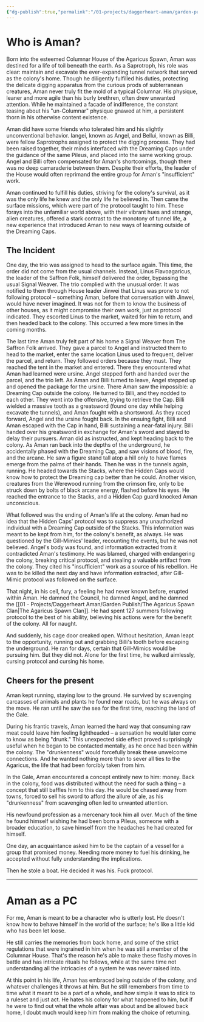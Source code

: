```yaml
---
{"dg-publish":true,"permalink":"/01-projects/daggerheart-aman/garden-publish/arvensis-aman-agaricus/","tags":["DnD","Character"]}
---
```


# Who is Aman?

Born into the esteemed Columnar House of the Agaricus Spawn, Aman was destined for a life of toil beneath the earth. As a Saprotroph, his role was clear: maintain and excavate the ever-expanding tunnel network that served as the colony's home. Though he diligently fulfilled his duties, protecting the delicate digging apparatus from the curious prods of subterranean creatures, Aman never truly fit the mold of a typical Columnar. His physique, leaner and more agile than his burly brethren, often drew unwanted attention. While he maintained a facade of indifference, the constant teasing about his "un-Columnar" physique gnawed at him, a persistent thorn in his otherwise content existence.

Aman did have some friends who tolerated him and his slightly unconventional behavior. Iangei, known as Angel, and Bellui, known as Billi, were fellow Saprotrophs assigned to protect the digging process. They had been raised together, their minds interfaced with the Dreaming Caps under the guidance of the same Pileus, and placed into the same working group. Angel and Billi often compensated for Aman's shortcomings, though there was no deep camaraderie between them. Despite their efforts, the leader of the House would often reprimand the entire group for Aman's "insufficient" work.

Aman continued to fulfill his duties, striving for the colony's survival, as it was the only life he knew and the only life he believed in. Then came the surface missions, which were part of the protocol taught to him. These forays into the unfamiliar world above, with their vibrant hues and strange, alien creatures, offered a stark contrast to the monotony of tunnel life, a new experience that introduced Aman to new ways of learning outside of the Dreaming Caps.

## The Incident
One day, the trio was assigned to head to the surface again. This time, the order did not come from the usual channels. Instead, Linus Flavoagaricus, the leader of the Saffron Folk, himself delivered the order, bypassing the usual Signal Weaver. The trio complied with the unusual order. It was notified to them through House leader Jinwei that Linus was prone to not following protocol – something Aman, before that conversation with Jinwei, would have never imagined. It was not for them to know the business of other houses, as it might compromise their own work, just as protocol indicated. They escorted Linus to the market, waited for him to return, and then headed back to the colony. This occurred a few more times in the coming months.

The last time Aman truly felt part of his home a Signal Weaver from The Saffron Folk arrived. They gave a parcel to Angel and instructed them to head to the market, enter the same location Linus used to frequent, deliver the parcel, and return. They followed orders because they must. They reached the tent in the market and entered. There they encountered what Aman had learned were ursine. Angel stepped forth and handed over the parcel, and the trio left. As Aman and Billi turned to leave, Angel stepped up and opened the package for the ursine. There Aman saw the impossible: a Dreaming Cap outside the colony. He turned to Billi, and they nodded to each other. They went into the offensive, trying to retrieve the Cap. Billi wielded a massive tooth as a greatsword (found one day while helping excavate the tunnels), and Aman fought with a shortsword. As they raced forward, Angel and the ursine fought back. In the ensuing fight, Billi and Aman escaped with the Cap in hand, Billi sustaining a near-fatal injury. Billi handed over his greatsword in exchange for Aman's sword and stayed to delay their pursuers. Aman did as instructed, and kept heading back to the colony. As Aman ran back into the depths of the underground, he accidentally phased with the Dreaming Cap, and saw visions of blood, fire, and the arcane. He saw a figure stand tall atop a hill only to have flames emerge from the palms of their hands. Then he was in the tunnels again, running. He headed towards the Stacks, where the Hidden Caps would know how to protect the Dreaming cap better than he could. Another vision, creatures from the Werewood running from the crimson fire, only to be struck down by bolts of black arcane energy, flashed before his eyes. He reached the entrance to the Stacks, and a Hidden Cap guard knocked Aman unconscious.

What followed was the ending of Aman's life at the colony. Aman had no idea that the Hidden Caps' protocol was to suppress any unauthorized individual with a Dreaming Cap outside of the Stacks. This information was meant to be kept from him, for the colony's benefit, as always. He was questioned by the Gill-Mimics' leader, recounting the events, but he was not believed. Angel's body was found, and information extracted from it contradicted Aman's testimony. He was blamed, charged with endangering the colony, breaking critical protocol, and stealing a valuable artifact from the colony. They cited his "insufficient" work as a source of his rebellion. He was to be killed the next day and have information extracted, after Gill-Mimic protocol was followed on the surface.

That night, in his cell, fury, a feeling he had never known before, erupted within Aman. He damned the Council, he damned Angel, and he damned the [[01 - Projects/Daggerheart Aman/Garden Publish/The Agaricus Spawn Clan\|The Agaricus Spawn Clan]]. He had spent 127 summers following protocol to the best of his ability, believing his actions were for the benefit of the colony. All for naught.

And suddenly, his cage door creaked open. Without hesitation, Aman leapt to the opportunity, running out and grabbing Billi's tooth before escaping the underground. He ran for days, certain that Gill-Mimics would be pursuing him. But they did not. Alone for the first time, he walked aimlessly, cursing protocol and cursing his home.

## Cheers for the present

Aman kept running, staying low to the ground. He survived by scavenging carcasses of animals and plants he found near roads, but he was always on the move. He ran until he saw the sea for the first time, reaching the land of the Gale.

During his frantic travels, Aman learned the hard way that consuming raw meat could leave him feeling lightheaded – a sensation he would later come to know as being "drunk." This unexpected side effect proved surprisingly useful when he began to be contacted mentally, as he once had been within the colony. The "drunkenness" would forcefully break these unwelcome connections. And he wanted nothing more than to sever all ties to the Agaricus, the life that had been forcibly taken from him.

In the Gale, Aman encountered a concept entirely new to him: money. Back in the colony, food was distributed without the need for such a thing – a concept that still baffles him to this day. He would be chased away from towns, forced to sell his sword to afford the allure of ale, as his "drunkenness" from scavenging often led to unwanted attention.

His newfound profession as a mercenary took him all over. Much of the time he found himself wishing he had been born a Pileus, someone with a broader education, to save himself from the headaches he had created for himself.

One day, an acquaintance asked him to be the captain of a vessel for a group that promised money. Needing more money to fuel his drinking, he accepted without fully understanding the implications.

Then he stole a boat. He decided it was his. Fuck protocol.

---

# Aman as a PC

For me, Aman is meant to be a character who is utterly lost. He doesn't know how to behave himself in the world of the surface; he's like a little kid who has been let loose.

He still carries the memories from back home, and some of the strict regulations that were ingrained in him when he was still a member of the Columnar House. That's the reason he's able to make these flashy moves in battle and has intricate rituals he follows, while at the same time not understanding all the intricacies of a system he was never raised into.

At this point in his life, Aman has embraced being outside of the colony, and whatever challenges it throws at him. But he still remembers from time to time what it meant to be a part of a whole, and how simple it was to stick to a ruleset and just act. He hates his colony for what happened to him, but if he were to find out what the whole affair was about and be allowed back home, I doubt much would keep him from making the choice of returning.